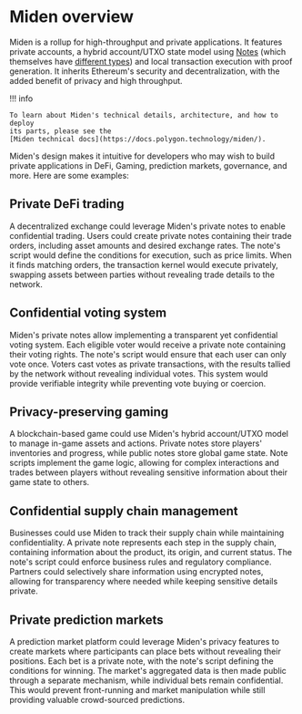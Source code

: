 # Miden overview

Miden is a rollup for high-throughput and private applications. It features
private accounts, a hybrid account/UTXO state model using
[Notes](./note_features.md) (which themselves have
[different types](./note_types.md)) and local transaction execution with proof
generation. It inherits Ethereum's security and decentralization, with the added
benefit of privacy and high throughput.

!!! info

    To learn about Miden's technical details, architecture, and how to deploy
    its parts, please see the
    [Miden technical docs](https://docs.polygon.technology/miden/).

Miden's design makes it intuitive for developers who may wish to build private
applications in DeFi, Gaming, prediction markets, governance, and more. Here are
some examples:

## Private DeFi trading

A decentralized exchange could leverage Miden's private notes to enable
confidential trading. Users could create private notes containing their trade
orders, including asset amounts and desired exchange rates. The note's script
would define the conditions for execution, such as price limits. When it finds
matching orders, the transaction kernel would execute privately, swapping assets
between parties without revealing trade details to the network.

## Confidential voting system

Miden's private notes allow implementing a transparent yet confidential voting
system. Each eligible voter would receive a private note containing their voting
rights. The note's script would ensure that each user can only vote once. Voters
cast votes as private transactions, with the results tallied by the network
without revealing individual votes. This system would provide verifiable
integrity while preventing vote buying or coercion.

## Privacy-preserving gaming

A blockchain-based game could use Miden's hybrid account/UTXO model to manage
in-game assets and actions. Private notes store players' inventories and
progress, while public notes store global game state. Note scripts implement the
game logic, allowing for complex interactions and trades between players without
revealing sensitive information about their game state to others.

## Confidential supply chain management

Businesses could use Miden to track their supply chain while maintaining
confidentiality. A private note represents each step in the supply chain,
containing information about the product, its origin, and current status. The
note's script could enforce business rules and regulatory compliance. Partners
could selectively share information using encrypted notes, allowing for
transparency where needed while keeping sensitive details private.

## Private prediction markets

A prediction market platform could leverage Miden's privacy features to create
markets where participants can place bets without revealing their positions.
Each bet is a private note, with the note's script defining the conditions for
winning. The market's aggregated data is then made public through a separate
mechanism, while individual bets remain confidential. This would prevent
front-running and market manipulation while still providing valuable
crowd-sourced predictions.
